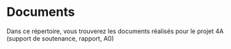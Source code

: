 # Documents

Dans ce répertoire, vous trouverez les documents réalisés pour le projet 4A (support de soutenance, rapport, A0)
